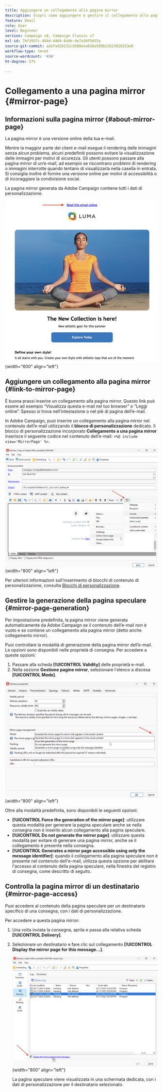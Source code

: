 ```yaml
---
title: Aggiungere un collegamento alla pagina mirror
description: Scopri come aggiungere e gestire il collegamento alla pagina mirror
feature: Email
role: User
level: Beginner
version: Campaign v8, Campaign Classic v7
exl-id: 7bf3937c-484d-4404-8a9b-de7a10f5455a
source-git-commit: a2efad26232cd380eea850a589b22b23928253e8
workflow-type: tm+mt
source-wordcount: '434'
ht-degree: 57%

---
```


# Collegamento a una pagina mirror {#mirror-page}

## Informazioni sulla pagina mirror {#about-mirror-page}

La pagina mirror è una versione online della tua e-mail.

Mentre la maggior parte dei client e-mail esegue il rendering delle immagini senza alcun problema, alcuni predefiniti possono evitare la visualizzazione delle immagini per motivi di sicurezza. Gli utenti possono passare alla pagina mirror di un’e-mail, ad esempio se riscontrano problemi di rendering o immagini interrotte quando tentano di visualizzarla nella casella in entrata. Si consiglia inoltre di fornire una versione online per motivi di accessibilità o di incoraggiare la condivisione social.

La pagina mirror generata da Adobe Campaign contiene tutti i dati di personalizzazione.

![esempio di collegamento mirror](assets/mirror-page-link.png){width="600" align="left"}

## Aggiungere un collegamento alla pagina mirror {#link-to-mirror-page}

È buona prassi inserire un collegamento alla pagina mirror. Questo link può essere ad esempio “Visualizza questa e-mail nel tuo browser” o “Leggi online”. Spesso si trova nell’intestazione o nel piè di pagina dell’e-mail.

In Adobe Campaign, puoi inserire un collegamento alla pagina mirror nel contenuto dell’e-mail utilizzando il **blocco di personalizzazione** dedicato. Il blocco di personalizzazione incorporato **Collegamento a una pagina mirror** inserisce il seguente codice nel contenuto dell’e-mail: `<%@ include view='MirrorPage' %>`.

![](assets/mirror-page-insert.png){width="800" align="left"}


Per ulteriori informazioni sull&#39;inserimento di blocchi di contenuto di personalizzazione, consulta [Blocchi di personalizzazione](personalization-blocks.md).

## Gestire la generazione della pagina speculare {#mirror-page-generation}

Per impostazione predefinita, la pagina mirror viene generata automaticamente da Adobe Campaign se il contenuto dell’e-mail non è vuoto e se contiene un collegamento alla pagina mirror (detto anche collegamento mirror).

Puoi controllare la modalità di generazione della pagina mirror dell’e-mail. Le opzioni sono disponibili nelle proprietà di consegna. Per accedere a queste opzioni:

1. Passare alla scheda **[!UICONTROL Validity]** delle proprietà e-mail.
1. Nella sezione **Gestione pagine mirror**, selezionare l&#39;elenco a discesa **[!UICONTROL Mode]**.

![](assets/mirror-page-generation.png){width="800" align="left"}

Oltre alla modalità predefinita, sono disponibili le seguenti opzioni:

* **[!UICONTROL Force the generation of the mirror page]**: utilizzare questa modalità per generare la pagina speculare anche se nella consegna non è inserito alcun collegamento alla pagina speculare.
* **[!UICONTROL Do not generate the mirror page]**: utilizzare questa modalità per evitare di generare una pagina mirror, anche se il collegamento è presente nella consegna.
* **[!UICONTROL Generates a mirror page accessible using only the message identifier]**: quando il collegamento alla pagina speculare non è presente nel contenuto dell&#39;e-mail, utilizza questa opzione per abilitare l&#39;accesso al contenuto della pagina speculare, nella finestra del registro di consegna, come descritto di seguito.

## Controlla la pagina mirror di un destinatario {#mirror-page-access}

Puoi accedere al contenuto della pagina speculare per un destinatario specifico di una consegna, con i dati di personalizzazione.

Per accedere a questa pagina mirror:

1. Una volta inviata la consegna, aprila e passa alla relativa scheda **[!UICONTROL Delivery]**.

1. Selezionare un destinatario e fare clic sul collegamento **[!UICONTROL Display the mirror page for this message...]**.

   ![](assets/mirror-page-display.png){width="800" align="left"}

   La pagina speculare viene visualizzata in una schermata dedicata, con i dati di personalizzazione per il destinatario selezionato.
